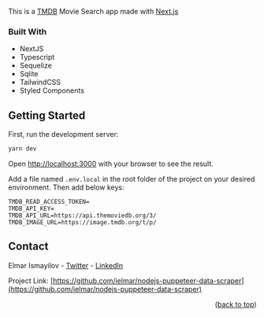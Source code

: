 This is a [TMDB](https://themoviedb.org) Movie Search app made with [Next.js](https://nextjs.org/)

### Built With

- NextJS
- Typescript
- Sequelize
- Sqlite
- TailwindCSS
- Styled Components

## Getting Started

First, run the development server:

```bash
yarn dev
```

Open [http://localhost:3000](http://localhost:3000) with your browser to see the result.

Add a file named `.env.local` in the root folder of the project on your desired environment. Then add below keys:

```
TMDB_READ_ACCESS_TOKEN=
TMDB_API_KEY=
TMDB_API_URL=https://api.themoviedb.org/3/
TMDB_IMAGE_URL=https://image.tmdb.org/t/p/
```

## Contact

Elmar Ismayilov - [Twitter](https://twitter.com/i_elmar) - [LinkedIn](https://www.linkedin.com/in/elmar-ismayilov-5b125318/)

Project Link: [https://github.com/ielmar/nodejs-puppeteer-data-scraper](https://github.com/ielmar/nodejs-puppeteer-data-scraper)

<p align="right">(<a href="#readme-top">back to top</a>)</p>
